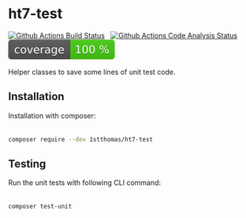 
# ht7-test

[![Github Actions Build Status](https://github.com/1stthomas/ht7-test/actions/workflows/tests.yml/badge.svg?branch=master)](https://github.com/1stthomas/ht7-test/actions/workflows/tests.yml)&nbsp;&nbsp;
[![Github Actions Code Analysis Status](https://github.com/1stthomas/ht7-test/actions/workflows/analysis.yml/badge.svg?branch=master)](https://github.com/1stthomas/ht7-test/actions/workflows/analysis.yml)&nbsp;&nbsp;
![Github Actions Coverage Status](https://github.com/1stthomas/ht7-test/blob/master/doc/images/coverage.svg)

Helper classes to save some lines of unit test code.

## Installation

Installation with composer:

```sh

composer require --dev 1stthomas/ht7-test

```

## Testing

Run the unit tests with following CLI command:

```sh

composer test-unit

```
